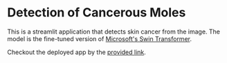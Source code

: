 # Detection of Cancerous Moles
 This is a streamlit application that detects skin cancer from the image. The model is the fine-tuned version of [Microsoft's Swin Transformer](https://huggingface.co/gianlab/swin-tiny-patch4-window7-224-finetuned-skin-cancer).

 Checkout the deployed app by the [provided link](https://skin-cancer.streamlit.app/).